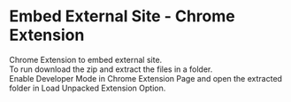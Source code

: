 # Embed External Site - Chrome Extension

Chrome Extension to embed external site.    
To run download the zip and extract the files in a folder.  
Enable Developer Mode in Chrome Extension Page and open the extracted folder in Load Unpacked Extension Option.
